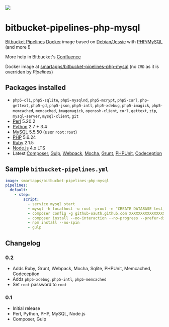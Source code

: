 [![](https://images.microbadger.com/badges/image/smartapps/bitbucket-pipelines-php-mysql.svg)](http://microbadger.com/images/smartapps/bitbucket-pipelines-php-mysql "Get your own image badge on microbadger.com")

# bitbucket-pipelines-php-mysql

[Bitbucket Pipelines](https://bitbucket.org/product/features/pipelines) [Docker](https://www.docker.com/) image based on [Debian/Jessie](https://www.debian.org/releases/jessie/) with [PHP](http://php.net/)/[MySQL](https://www.mysql.com) (and more !)

More help in Bitbucket's [Confluence](https://confluence.atlassian.com/bitbucket/bitbucket-pipelines-beta-792496469.html)

Docker image at [smartapps/bitbucket-pipelines-php-mysql](https://hub.docker.com/r/smartapps/bitbucket-pipelines-php-mysql/) (no `CMD` as it is overriden by *Pipelines*)

## Packages installed

 - `php5-cli`, `php5-sqlite`, `php5-mysqlnd`, `php5-mcrypt`, `php5-curl`, `php-gettext`, `php5-gd`, `php5-json`, `php5-intl`, `php5-xdebug`, `php5-imagick`, `php5-memcached`, `memcached`, `imagemagick`, `openssh-client`, `curl`, `gettext`, `zip`, `mysql-server`, `mysql-client`, `git`
 - [Perl](https://www.perl.org/) 5.20.2
 - [Python](https://www.python.org/) 2.7 + 3.4
 - [MySQL](https://www.mysql.com/) 5.5.50 (user `root:root`)
 - [PHP](http://www.php.net/) 5.6.24
 - [Ruby](https://www.ruby-lang.org/) 2.1.5
 - [Node.js](https://nodejs.org/) 4.x LTS
 - Latest [Composer](https://getcomposer.org/), [Gulp](http://gulpjs.com/), [Webpack](https://webpack.github.io/), [Mocha](https://mochajs.org/), [Grunt](http://gruntjs.com/), [PHPUnit](https://phpunit.de/), [Codeception](https://codeception.com/)

## Sample `bitbucket-pipelines.yml`

```YAML
image: smartapps/bitbucket-pipelines-php-mysql
pipelines:
  default:
    - step:
        script:
          - service mysql start
          - mysql -h localhost -u root -proot -e "CREATE DATABASE test;"
          - composer config -g github-oauth.github.com XXXXXXXXXXXXXXXXXXXXXXXXXXXXXXXXXXXXXXXX
          - composer install --no-interaction --no-progress --prefer-dist
          - npm install --no-spin
          - gulp
```

## Changelog

### 0.2

 - Adds Ruby, Grunt, Webpack, Mocha, Sqlite, PHPUnit, Memcached, Codeception
 - Adds `php5-xdebug`, `php5-intl`, `php5-memcached`
 - Set `root` password to `root`

### 0.1

 - Initial release
 - Perl, Python, PHP, MySQL, Node.js
 - Composer, Gulp
